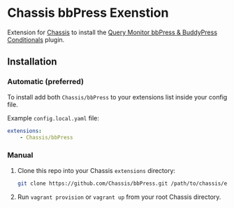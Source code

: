 # Chassis bbPress Exenstion
Extension for [Chassis](https://github.com/Chassis/Chassis) to install the [Query Monitor bbPress &amp; BuddyPress Conditionals](https://wordpress.org/plugins/query-monitor-bbpress-buddypress-conditionals/) plugin.


## Installation
### Automatic (preferred)
To install add both `Chassis/bbPress` to your extensions list inside your config file.

Example `config.local.yaml` file:
```yaml
extensions:
    - Chassis/bbPress
```

### Manual
1. Clone this repo into your Chassis `extensions` directory:
    ```sh
    git clone https://github.com/Chassis/bbPress.git /path/to/chassis/extensions/bbPress
    ```
1. Run `vagrant provision` or `vagrant up` from your root Chassis directory.
